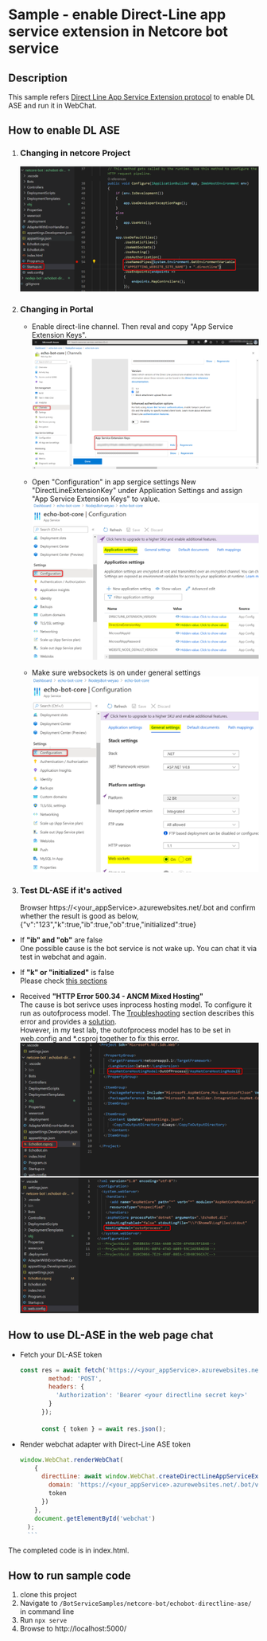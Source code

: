 # Sample - enable Direct-Line app service extension in Netcore bot service

## Description

This sample refers [Direct Line App Service Extension protocol](https://docs.microsoft.com/en-us/azure/bot-service/bot-service-channel-directline-extension-net-bot?view=azure-bot-service-4.0) to enable DL ASE and run it in WebChat.

## How to enable DL ASE

1. ### Changing in netcore Project

    ![Insert code in netcore startup.cs](./Images/netcore_startup.png "Insert code in netcore startup.cs")  

1. ### Changing in Portal

    - Enable direct-line channel. Then reval and copy "App Service Extension Keys".
      ![Change in portal](./Images/appServiceExtensionKeys.png "copy extenstion key")  

    - Open "Configuration" in app sergice settings
      New "DirectLineExtensionKey" under Application Settings and assign "App Service Extension Keys" to value.
      ![Change in portal](./Images/directLineExtensionKey.png "add extenstion key")  

    - Make sure websockets is on under general settings
      ![Change in portal](./Images/websockets.png "enable websocket")  

1. ### Test DL-ASE if it's actived

    Browser https://<your_appService>.azurewebsites.net/.bot and confirm whether the result is good as below,  
{"v":"123","k":true,"ib":true,"ob":true,"initialized":true}  

- If **"ib" and "ob"** are false  
    One possible cause is the bot service is not wake up. You can chat it via test in webchat and again.
- If **"k" or "initialized"** is false  
    Please check [this sections](https://docs.microsoft.com/en-us/azure/bot-service/bot-service-channel-directline-extension-net-bot?view=azure-bot-service-4.0#confirm-direct-line-app-extension-and-the-bot-are-configured)

- Received **"HTTP Error 500.34 - ANCM Mixed Hosting"**  
    The cause is bot serivce uses inprocess hosting model. To configure it run as outofprocess model. The [Troubleshooting](https://docs.microsoft.com/en-us/azure/bot-service/bot-service-channel-directline-extension-net-bot?view=azure-bot-service-4.0#troubleshooting) section describes this error and provides a [solution](https://docs.microsoft.com/en-us/aspnet/core/host-and-deploy/aspnet-core-module?view=aspnetcore-3.1&preserve-view=true#out-of-process-hosting-model).  
    However, in my test lab, the outofprocess model has to be set in web.config and *.csproj together to fix this error.
    ![Change in portal](./Images/netcore_csproj.png "enable websocket")
    ![Change in portal](./Images/netcore_webconfig.png "enable websocket")

## How to use DL-ASE in the web page chat

- Fetch your DL-ASE token

    ```js
    const res = await fetch('https://<your_appService>.azurewebsites.net/.bot/v3/directline/tokens/generate', {
            method: 'POST',
            headers: {
              'Authorization': 'Bearer <your directline secret key>'
            }
          });

          const { token } = await res.json();
    ```

- Render webchat adapter with Direct-Line ASE token

    ```js
    window.WebChat.renderWebChat(
        {
          directLine: await window.WebChat.createDirectLineAppServiceExtension({
            domain: 'https://<your_appService>.azurewebsites.net/.bot/v3/directline',
            token
          })
        },
        document.getElementById('webchat')
      );
      ```

The completed code is in index.html.

## How to run sample code

1. clone this project  
1. Navigate to `/BotServiceSamples/netcore-bot/echobot-directline-ase/` in command line  
1. Run `npx serve`  
1. Browse to http://localhost:5000/
